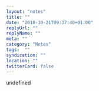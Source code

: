 ```yaml
---
layout: "notes"
title: ""
date: "2018-10-21T09:37:40+01:00"
replyUrl: ""
replyName: ""
meta: ""
category: "Notes"
tags:  ""
syndication: ""
location: ""
twitterCard: false
---
```

undefined
